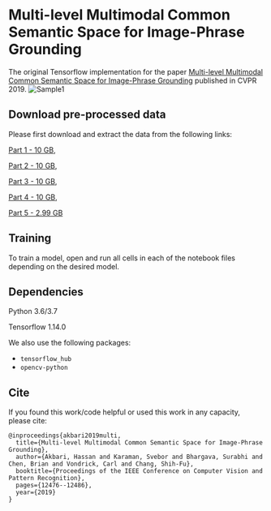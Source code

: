 # Multi-level Multimodal Common Semantic Space for Image-Phrase Grounding
The original Tensorflow implementation for the paper [Multi-level Multimodal Common Semantic Space for Image-Phrase Grounding](http://openaccess.thecvf.com/content_CVPR_2019/papers/Akbari_Multi-Level_Multimodal_Common_Semantic_Space_for_Image-Phrase_Grounding_CVPR_2019_paper.pdf) published in CVPR 2019.
![Sample1](http://hassanakbari.com/uploads/papers/CVPR19_Results.jpg)

## Download pre-processed data
Please first download and extract the data from the following links:

[Part 1 - 10 GB](https://hassanakbari.com/uploads/projects/multigrounding19/data/grounding_data.tar.gz.part_00),

[Part 2 - 10 GB](https://hassanakbari.com/uploads/projects/multigrounding19/data/grounding_data.tar.gz.part_01),

[Part 3 - 10 GB](https://hassanakbari.com/uploads/projects/multigrounding19/data/grounding_data.tar.gz.part_02),

[Part 4 - 10 GB](https://hassanakbari.com/uploads/projects/multigrounding19/data/grounding_data.tar.gz.part_03),

[Part 5 - 2.99 GB](https://hassanakbari.com/uploads/projects/multigrounding19/data/grounding_data.tar.gz.part_04)

## Training
To train a model, open and run all cells in each of the notebook files depending on the desired model.

## Dependencies
Python 3.6/3.7

Tensorflow 1.14.0

We also use the following packages:
- `tensorflow_hub`
- `opencv-python`

## Cite

If you found this work/code helpful or used this work in any capacity, please cite:
```
@inproceedings{akbari2019multi,
  title={Multi-level Multimodal Common Semantic Space for Image-Phrase Grounding},
  author={Akbari, Hassan and Karaman, Svebor and Bhargava, Surabhi and Chen, Brian and Vondrick, Carl and Chang, Shih-Fu},
  booktitle={Proceedings of the IEEE Conference on Computer Vision and Pattern Recognition},
  pages={12476--12486},
  year={2019}
}
```
